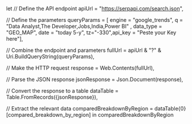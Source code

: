   let
    // Define the API endpoint
    apiUrl = "https://serpapi.com/search.json",


// Define the parameters
queryParams = [ engine = "google_trends", q = "Data Analyst,The Developer,Jobs,India,Power BI" , data_type = "GEO_MAP", date = "today 5-y", tz="-330",api_key = "Peste your Key here"],

// Combine the endpoint and parameters
fullUrl = apiUrl & "?" & Uri.BuildQueryString(queryParams),

// Make the HTTP request
response = Web.Contents(fullUrl),

// Parse the JSON response
jsonResponse = Json.Document(response),

// Convert the response to a table
dataTable = Table.FromRecords({jsonResponse}),

// Extract the relevant data
comparedBreakdownByRegion = dataTable{0}[compared_breakdown_by_region]
in
    comparedBreakdownByRegion
